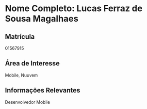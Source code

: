 # Nome Completo: Lucas Ferraz de Sousa Magalhaes

## Matrícula
01567915    

## Área de Interesse
Mobile, Nuuvem

## Informações Relevantes
Desenvolvedor Mobile
